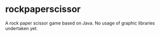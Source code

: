 # rockpaperscissor
A rock paper scissor game based on Java. No usage of graphic libraries undertaken yet.
